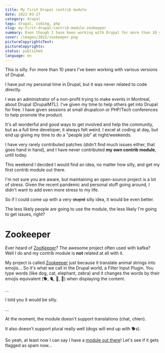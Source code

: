 ```yaml
---
title: My first Drupal contrib module
date: 2022-03-27
category: drupal
tags: drupal, coding, php
slug: my-first-drupal-contrib-module-zookeeper
summary: Even though I have been working with Drupal for more than 10 years, I have never published an open-source contrib module. Today I did.
cover: /images/2022/zookeeper.png
pictureCopyrightsText:
pictureCopyrights: 
status: published
language: en
---
```


This is silly. For more than 10 years I've been working with various versions of Drupal.

I have put my personal time in Drupal, but it was never related to code directly.

I was an administrator of a non-profit  trying to make events in Montreal, about Drupal
(DrupalMTL). I've given my time to help others get into Drupal for free. I have given
sessions at small drupalcon or PHP/Tech conferences to help promote the product.

It's all wonderful and good ways to get involved and help the community, but as a full time developer, it always felt weird. I excel at coding at day,
but end up giving my time to do a "people job" at night/weekends.

I have very rarely contributed patches (didn't find much issues either, that goes hand in hand), and I have never contributed **my own contrib module**, until today.

This weekend I decided I would find an idea, no matter how silly, and get my first contrib module out there.

I'm not sure you are aware, but maintaining an open-source project is a lot of stress. Given the recent pandemic and personal stuff going around, I didn't want to add
even more stress to my life.

So if I could come up with a very ~~stupid~~ silly idea, it would be even better.

The less likely people are going to use the module, the less likely I'm going to get issues, right?

# Zookeeper

Ever heard of [ZooKeeper](https://zookeeper.apache.org/)? The awesome project often used with kafka?
Well I do and my contrib module is **not** related at all with it.

My project is called [Zookeeper](https://www.drupal.org/project/zookeeper) just because it translate animal strings into emojis...
So it's what we call in the Drupal world, a Filter Input Plugin. You type words (like dog, cat, elephant, zebra) and it changes the words by their 
emojis equivalent (🐕, 🐈, 🐘, 🦓) when displaying the content.

...

I told you it would be silly.

...

At the moment, the module doesn't support translations (chat, chien).

It also doesn't support plural really well (dogs will end up with 🐕s).

So yeah, at least now I can say I have a [module out there](https://www.drupal.org/project/zookeeper)!
Let's see if it gets flagged as spam now...
